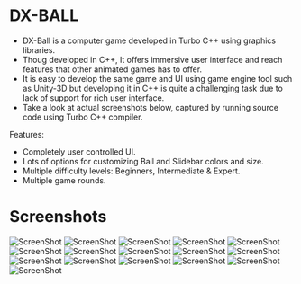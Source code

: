 # DX-BALL

- DX-Ball is a computer game developed in Turbo C++ using graphics libraries.
- Thoug developed in C++, It offers immersive user interface and reach features that other animated games has to offer.
- It is easy to develop the same game and UI using game engine tool such as Unity-3D but developing it in C++ is quite a
  challenging task due to lack of support for rich user interface.
- Take a look at actual screenshots below, captured by running source code using Turbo C++ compiler. 

Features:
- Completely user controlled UI.
- Lots of options for customizing Ball and Slidebar colors and size.
- Multiple difficulty levels: Beginners, Intermediate & Expert.
- Multiple game rounds.

# Screenshots

![ScreenShot](https://raw.githubusercontent.com/arjunvekariyagithub/DX-BALL/master/Screens/01.Screen.png?raw=true)
![ScreenShot](https://raw.githubusercontent.com/arjunvekariyagithub/DX-BALL/master/Screens/02.Screen.png?raw=true)
![ScreenShot](https://raw.githubusercontent.com/arjunvekariyagithub/DX-BALL/master/Screens/03.Screen.png?raw=true)
![ScreenShot](https://raw.githubusercontent.com/arjunvekariyagithub/DX-BALL/master/Screens/04.Screen.png?raw=true)
![ScreenShot](https://raw.githubusercontent.com/arjunvekariyagithub/DX-BALL/master/Screens/05.Screen.png?raw=true)
![ScreenShot](https://raw.githubusercontent.com/arjunvekariyagithub/DX-BALL/master/Screens/06.Screen.png?raw=true)
![ScreenShot](https://raw.githubusercontent.com/arjunvekariyagithub/DX-BALL/master/Screens/07.Screen.png?raw=true)
![ScreenShot](https://raw.githubusercontent.com/arjunvekariyagithub/DX-BALL/master/Screens/08.Screen.png?raw=true)
![ScreenShot](https://raw.githubusercontent.com/arjunvekariyagithub/DX-BALL/master/Screens/09.Screen.png?raw=true)
![ScreenShot](https://raw.githubusercontent.com/arjunvekariyagithub/DX-BALL/master/Screens/10.Screen.png?raw=true)
![ScreenShot](https://raw.githubusercontent.com/arjunvekariyagithub/DX-BALL/master/Screens/11.Screen.png?raw=true)
![ScreenShot](https://raw.githubusercontent.com/arjunvekariyagithub/DX-BALL/master/Screens/12.Screen.png?raw=true)
![ScreenShot](https://raw.githubusercontent.com/arjunvekariyagithub/DX-BALL/master/Screens/13.Screen.png?raw=true)
![ScreenShot](https://raw.githubusercontent.com/arjunvekariyagithub/DX-BALL/master/Screens/14.Screen.png?raw=true)
![ScreenShot](https://raw.githubusercontent.com/arjunvekariyagithub/DX-BALL/master/Screens/15.Screen.png?raw=true)
![ScreenShot](https://raw.githubusercontent.com/arjunvekariyagithub/DX-BALL/master/Screens/16.Screen.png?raw=true)


